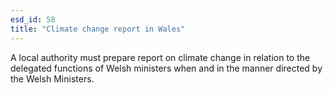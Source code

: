 ```yaml
---
esd_id: 58
title: "Climate change report in Wales"
---
```


A local authority must prepare report on climate change in relation to the delegated functions of Welsh ministers when and in the manner directed by the Welsh Ministers.

